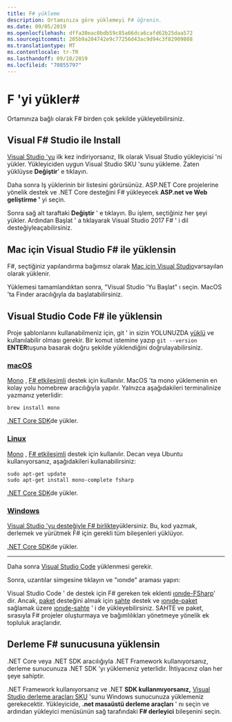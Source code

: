 ```yaml
---
title: F# yükleme
description: Ortamınıza göre yüklemeyi F# öğrenin.
ms.date: 09/05/2019
ms.openlocfilehash: dffa30eac0bdb59c85a66dca6cafd62b25daa572
ms.sourcegitcommit: 205b9a204742e9c77256d43ac9d94c3f82909808
ms.translationtype: MT
ms.contentlocale: tr-TR
ms.lasthandoff: 09/10/2019
ms.locfileid: "70855797"
---
```

# <a name="install-f"></a>F 'yi yükler\#

Ortamınıza bağlı olarak F# birden çok şekilde yükleyebilirsiniz.

## <a name="install-f-with-visual-studio"></a>Visual F# Studio ile Install

[Visual Studio 'yu](https://visualstudio.microsoft.com/vs/?utm_medium=microsoft&utm_source=docs.microsoft.com&utm_campaign=inline+link) ilk kez indiriyorsanız, Ilk olarak Visual Studio yükleyicisi 'ni yükler. Yükleyiciden uygun Visual Studio SKU 'sunu yükleme. Zaten yüklüyse **Değiştir**' e tıklayın.

Daha sonra Iş yüklerinin bir listesini görürsünüz. ASP.NET Core projelerine yönelik destek ve .NET Core desteğini F# yükleyecek **ASP.net ve Web geliştirme '** yi seçin.

Sonra sağ alt taraftaki **Değiştir** ' e tıklayın.  Bu işlem, seçtiğiniz her şeyi yükler. Ardından Başlat ' a tıklayarak Visual Studio 2017 F# ' i dil desteğiyleaçabilirsiniz.

## <a name="install-f-with-visual-studio-for-mac"></a>Mac için Visual Studio F# ile yüklensin

F#, seçtiğiniz yapılandırma bağımsız olarak [Mac için Visual Studio](https://visualstudio.microsoft.com/vs/mac/?utm_medium=microsoft&utm_source=docs.microsoft.com&utm_campaign=inline+link)varsayılan olarak yüklenir.

Yüklemesi tamamlandıktan sonra, "Visual Studio 'Yu Başlat" ı seçin. MacOS 'ta Finder aracılığıyla da başlatabilirsiniz.

## <a name="install-f-with-visual-studio-code"></a>Visual Studio Code F# ile yüklensin

Proje şablonlarını kullanabilmeniz için, git ' in sizin YOLUNUZDA [yüklü](https://git-scm.com/download) ve kullanılabilir olması gerekir. Bir komut istemine yazıp `git --version` **ENTER**tuşuna basarak doğru şekilde yüklendiğini doğrulayabilirsiniz.

### <a name="macostabmacos"></a>[macOS](#tab/macos)

[Mono](https://www.mono-project.com) , [ F# etkileşimli](../tutorials/fsharp-interactive/index.md) destek için kullanılır. MacOS 'ta mono yüklemenin en kolay yolu homebrew aracılığıyla yapılır. Yalnızca aşağıdakileri terminalinize yazmanız yeterlidir:

```console
brew install mono
```

[.NET Core SDK](https://dotnet.microsoft.com/download)de yükler.

### <a name="linuxtablinux"></a>[Linux](#tab/linux)

[Mono](https://www.mono-project.com) , [ F# etkileşimli](../tutorials/fsharp-interactive/index.md) destek için kullanılır. Decan veya Ubuntu kullanıyorsanız, aşağıdakileri kullanabilirsiniz:

```console
sudo apt-get update
sudo apt-get install mono-complete fsharp
```

[.NET Core SDK](https://dotnet.microsoft.com/download)de yükler.

### <a name="windowstabwindows"></a>[Windows](#tab/windows)

[Visual Studio 'yu desteğiyle F# birlikte](#install-f-with-visual-studio)yüklersiniz. Bu, kod yazmak, derlemek ve yürütmek F# için gerekli tüm bileşenleri yüklüyor.

[.NET Core SDK](https://dotnet.microsoft.com/download)de yükler.

---

Daha sonra [Visual Studio Code](https://code.visualstudio.com) yüklenmesi gerekir.

Sonra, uzantılar simgesine tıklayın ve "ıonıde" araması yapın:

Visual Studio Code ' de destek için F# gereken tek eklenti [ıonıde-FSharp](https://marketplace.visualstudio.com/items?itemName=Ionide.Ionide-fsharp)' dir. Ancak, [paket](https://fsprojects.github.io/Paket/) desteğini almak için [sahte](https://fsharp.github.io/FAKE/) destek ve [ıonıde-paket](https://marketplace.visualstudio.com/items?itemName=Ionide.Ionide-Paket) sağlamak üzere [ıonıde-sahte](https://marketplace.visualstudio.com/items?itemName=Ionide.Ionide-FAKE) ' i de yükleyebilirsiniz. SAHTE ve paket, sırasıyla F# projeler oluşturmaya ve bağımlılıkları yönetmeye yönelik ek topluluk araçlarıdır.

## <a name="install-f-on-a-build-server"></a>Derleme F# sunucusuna yüklensin

.NET Core veya .NET SDK aracılığıyla .NET Framework kullanıyorsanız, derleme sunucunuza .NET SDK 'yı yüklemeniz yeterlidir. İhtiyacınız olan her şeye sahiptir.

.NET Framework kullanıyorsanız ve .NET **SDK kullanmıyorsanız,** [Visual Studio derleme araçları SKU](https://visualstudio.microsoft.com/thank-you-downloading-visual-studio/?sku=BuildTools&rel=16) 'sunu Windows sunucunuza yüklemeniz gerekecektir. Yükleyicide, **.net masaüstü derleme araçları** ' nı seçin ve ardından yükleyici menüsünün sağ tarafındaki  **F# derleyici** bileşenini seçin.
